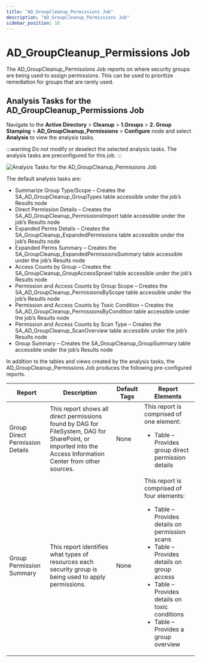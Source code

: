 ```yaml
---
title: "AD_GroupCleanup_Permissions Job"
description: "AD_GroupCleanup_Permissions Job"
sidebar_position: 10
---
```


# AD_GroupCleanup_Permissions Job

The AD_GroupCleanup_Permissions Job reports on where security groups are being used to assign
permissions. This can be used to prioritize remediation for groups that are rarely used.

## Analysis Tasks for the AD_GroupCleanup_Permissions Job

Navigate to the **Active Directory** > **Cleanup** > **1.Groups** > **2. Group Stamping** >
**AD_GroupCleanup_Permissions** > **Configure** node and select **Analysis** to view the analysis
tasks.

:::warning
Do not modify or deselect the selected analysis tasks. The analysis tasks are
preconfigured for this job.
:::


![Analysis Tasks for the AD_GroupCleanup_Permissions Job](/img/product_docs/accessanalyzer/11.6/solutions/activedirectory/cleanup/groups/stamping/groupcleanuppermissionsanalysis.webp)

The default analysis tasks are:

- Summarize Group Type/Scope – Creates the SA_AD_GroupCleanup_GroupTypes table accessible under the
  job’s Results node
- Direct Permission Details – Creates the SA_AD_GroupCleanup_PermissionsImport table accessible
  under the job’s Results node
- Expanded Perms Details – Creates the SA_GroupCleanup_ExpandedPermissions table accessible under
  the job’s Results node
- Expanded Perms Summary – Creates the SA_GroupCleanup_ExpandedPermissionsSummary table accessible
  under the job’s Results node
- Access Counts by Group – Creates the SA_GroupCleanup_GroupAccessSprawl table accessible under the
  job’s Results node
- Permission and Access Counts by Group Scope – Creates the SA_AD_GroupCleanup_PermissionsByScope
  table accessible under the job’s Results node
- Permission and Access Counts by Toxic Condition – Creates the
  SA_AD_GroupCleanup_PermissionsByCondition table accessible under the job’s Results node
- Permission and Access Counts by Scan Type – Creates the SA_AD_GroupCleanup_ScanOverview table
  accessible under the job’s Results node
- Group Summary – Creates the SA_GroupCleanup_GroupSummary table accessible under the job’s Results
  node

In addition to the tables and views created by the analysis tasks, the AD_GroupCleanup_Permissions
Job produces the following pre-configured reports.

| Report                          | Description                                                                                                                                                  | Default Tags | Report Elements                                                                                                                                                                                                                                           |
| ------------------------------- | ------------------------------------------------------------------------------------------------------------------------------------------------------------ | ------------ | --------------------------------------------------------------------------------------------------------------------------------------------------------------------------------------------------------------------------------------------------------- |
| Group Direct Permission Details | This report shows all direct permissions found by DAG for FileSystem, DAG for SharePoint, or imported into the Access Information Center from other sources. | None         | This report is comprised of one element: <ul><li>Table – Provides group direct permission details</li></ul>                                                                                                                                               |
| Group Permission Summary        | This report identifies what types of resources each security group is being used to apply permissions.                                                       | None         | This report is comprised of four elements: <ul><li>Table – Provides details on permission scans</li><li>Table – Provides details on group access</li><li>Table – Provides details on toxic conditions</li><li>Table – Provides a group overview</li></ul> |

